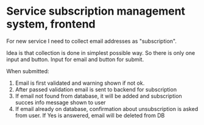 # Service subscription management system, frontend

For new service I need to collect email addresses as "subscription".

Idea is that collection is done in simplest possible way. So there is only one input and button. Input for email and button for submit.

When submitted:

1.  Email is first validated and warning shown if not ok.
2.  After passed validation email is sent to backend for subscription
3.  If email not found from database, it will be added and subscription succes info message shown to user
4.  If email already on database, confirmation about unsubscription is asked from user. If Yes is answered, email will be deleted from DB
